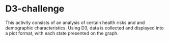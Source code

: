 # D3-challenge
This activity consists of an analysis of certain health risks and and demographic characteristics. Using D3, data is collected and displayed into a plot format, with each state presented on the graph. 